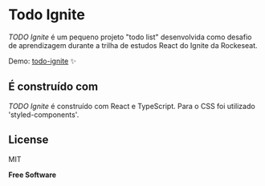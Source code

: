 # Todo Ignite

*TODO Ignite* é um pequeno projeto "todo list" desenvolvida como desafio de aprendizagem durante a trilha de estudos React do Ignite da Rockeseat. 

Demo: [todo-ignite](https://todo-desafio1-ignite.vercel.app/) ✨


## É construído com 

*TODO Ignite* é construído com React e TypeScript. 
Para o CSS foi utilizado 'styled-components'. 


## License

MIT

**Free Software**

